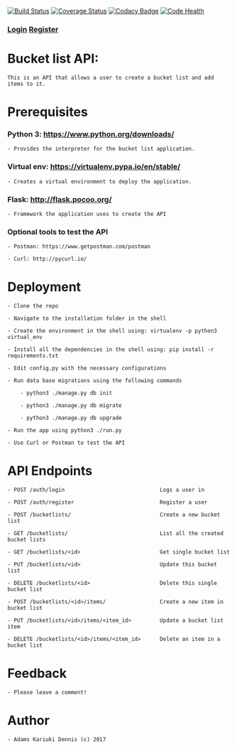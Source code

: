 [![Build Status](https://travis-ci.org/adamsdenniskariuki/bucketlist.svg?branch=dev)](https://travis-ci.org/adamsdenniskariuki/bucketlist) [![Coverage Status](https://coveralls.io/repos/github/adamsdenniskariuki/bucketlist/badge.svg?branch=dev)](https://coveralls.io/github/adamsdenniskariuki/bucketlist?branch=dev) [![Codacy Badge](https://api.codacy.com/project/badge/Grade/3ba1338edb524688b03be35420301c6d)](https://www.codacy.com/app/adamsdenniskariuki/bucketlist?utm_source=github.com&amp;utm_medium=referral&amp;utm_content=adamsdenniskariuki/bucketlist&amp;utm_campaign=Badge_Grade) [![Code Health](https://landscape.io/github/adamsdenniskariuki/bucketlist/dev/landscape.svg?style=flat)](https://landscape.io/github/adamsdenniskariuki/bucketlist/dev)

### [Login](https://angularbucketlist.herokuapp.com/login) [Register](https://angularbucketlist.herokuapp.com/login)

# Bucket list API: 

    This is an API that allows a user to create a bucket list and add items to it.

# Prerequisites

### Python 3: https://www.python.org/downloads/

    - Provides the interpreter for the bucket list application.

### Virtual env: https://virtualenv.pypa.io/en/stable/

    - Creates a virtual environment to deploy the application.

### Flask: http://flask.pocoo.org/

    - Framework the application uses to create the API

### Optional tools to test the API

    - Postman: https://www.getpostman.com/postman

    - Curl: http://pycurl.io/

# Deployment

    - Clone the repo

    - Navigate to the installation folder in the shell

    - Create the environment in the shell using: virtualenv -p python3 virtual_env

    - Install all the dependencies in the shell using: pip install -r requirements.txt

    - Edit config.py with the necessary configurations

    - Run data base migrations using the following commands

        - python3 ./manage.py db init

        - python3 ./manage.py db migrate

        - python3 ./manage.py db upgrade

    - Run the app using python3 ./run.py

    - Use Curl or Postman to test the API

# API Endpoints

    - POST /auth/login                              Logs a user in

    - POST /auth/register                           Register a user

    - POST /bucketlists/                            Create a new bucket list

    - GET /bucketlists/                             List all the created bucket lists

    - GET /bucketlists/<id>                         Get single bucket list

    - PUT /bucketlists/<id>                         Update this bucket list

    - DELETE /bucketlists/<id>                      Delete this single bucket list

    - POST /bucketlists/<id>/items/                 Create a new item in bucket list

    - PUT /bucketlists/<id>/items/<item_id>         Update a bucket list item

    - DELETE /bucketlists/<id>/items/<item_id>      Delete an item in a bucket list

# Feedback

    - Please leave a comment!

# Author

    - Adams Kariuki Dennis (c) 2017
